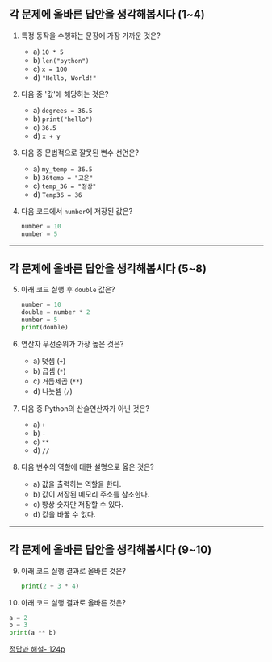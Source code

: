 ## 각 문제에 올바른 답안을 생각해봅시다 (1\~4)

1. 특정 동작을 수행하는 문장에 가장 가까운 것은?

   - a) `10 * 5`
   - b) `len("python")`
   - c) `x = 100`
   - d) `"Hello, World!"`

2. 다음 중 '값'에 해당하는 것은?

   - a) `degrees = 36.5`
   - b) `print("hello")`
   - c) `36.5`
   - d) `x + y`

3. 다음 중 문법적으로 잘못된 변수 선언은?

   - a) `my_temp = 36.5`
   - b) `36temp = "고온"`
   - c) `temp_36 = "정상"`
   - d) `Temp36 = 36`

4. 다음 코드에서 `number`에 저장된 값은?

   ```python
   number = 10
   number = 5
   ```

---

## 각 문제에 올바른 답안을 생각해봅시다 (5\~8)

5. 아래 코드 실행 후 `double` 값은?

   ```python
   number = 10
   double = number * 2
   number = 5
   print(double)
   ```

6. 연산자 우선순위가 가장 높은 것은?

   - a) 덧셈 (`+`)
   - b) 곱셈 (`*`)
   - c) 거듭제곱 (`**`)
   - d) 나눗셈 (`/`)

7. 다음 중 Python의 산술연산자가 아닌 것은?

   - a) `+`
   - b) `-`
   - c) `**`
   - d) `//`

8. 다음 변수의 역할에 대한 설명으로 옳은 것은?

   - a) 값을 출력하는 역할을 한다.
   - b) 값이 저장된 메모리 주소를 참조한다.
   - c) 항상 숫자만 저장할 수 있다.
   - d) 값을 바꿀 수 없다.

---

## 각 문제에 올바른 답안을 생각해봅시다 (9\~10)

9. 아래 코드 실행 결과로 올바른 것은?

   ```python
   print(2 + 3 * 4)
   ```

10. 아래 코드 실행 결과로 올바른 것은?

```python
a = 2
b = 3
print(a ** b)
```

[정답과 해설- 124p](https://edu.ssafy.com/data/upload_files/crossUpload/openLrn/ebook/unzip/A2025071513570186100/index.html)
